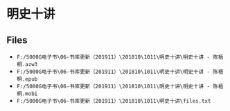 # 明史十讲

## Files

- `F:/5000G电子书\06-书库更新（201911）\201810\1011\明史十讲\明史十讲 - 陈梧桐.azw3`
- `F:/5000G电子书\06-书库更新（201911）\201810\1011\明史十讲\明史十讲 - 陈梧桐.epub`
- `F:/5000G电子书\06-书库更新（201911）\201810\1011\明史十讲\明史十讲 - 陈梧桐.mobi`
- `F:/5000G电子书\06-书库更新（201911）\201810\1011\明史十讲\files.txt`
